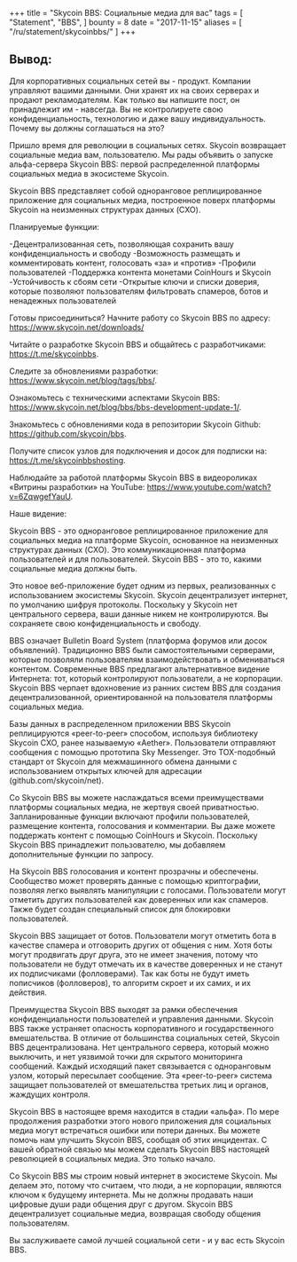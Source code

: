 +++
title = "Skycoin BBS: Социальные медиа для вас"
tags = [
    "Statement",
    "BBS",
]
bounty = 8
date = "2017-11-15"
aliases = [
	"/ru/statement/skycoinbbs/"
]
+++

## Вывод:

Для корпоративных социальных сетей вы - продукт. Компании управляют вашими данными. Они хранят их на своих серверах
и продают рекламодателям. Как только вы напишите пост, он принадлежит им - навсегда. Вы не контролируете свою
конфиденциальность, технологию и даже вашу индивидуальность. Почему вы должны соглашаться на это?

Пришло время для революции в социальных сетях. Skycoin возвращает социальные медиа вам, пользователю.
Мы рады объявить о запуске альфа-сервера Skycoin BBS: первой распределенной платформы социальных медиа
в экосистеме Skycoin.

Skycoin BBS представляет собой одноранговое реплицированное приложение для социальных медиа, построенное
поверх платформы Skycoin на неизменных структурах данных (CXO).

Планируемые функции:

-Децентрализованная сеть, позволяющая сохранить вашу конфиденциальность и свободу
-Возможность размещать и комментировать контент, голосовать «за» и «против»
-Профили пользователей
-Поддержка контента  монетами CoinHours и Skycoin
-Устойчивость к сбоям сети
-Открытые ключи и списки доверия, которые позволяют пользователям фильтровать спамеров,
ботов и ненадежных пользователей

Готовы присоединиться? Начните работу со Skycoin BBS по адресу: https://www.skycoin.net/downloads/

Читайте о разработке Skycoin BBS и общайтесь с разработчиками: https://t.me/skycoinbbs.

Следите за обновлениями разработки: https://www.skycoin.net/blog/tags/bbs/.

Ознакомьтесь с техническими аспектами Skycoin BBS: https://www.skycoin.net/blog/bbs/bbs-development-update-1/.

Знакомьтесь с обновлениями кода в репозитории Skycoin Github: https://github.com/skycoin/bbs.

Получите список узлов для подключения и досок для подписки на: https://t.me/skycoinbbshosting.

Наблюдайте за работой платформы Skycoin BBS в видеороликах «Витрины разработки» на YouTube:
https://www.youtube.com/watch?v=6ZqwgefYauU.

Наше видение:

Skycoin BBS - это одноранговое реплицированное приложение для социальных медиа на платформе Skycoin,
основанное на неизменных структурах данных (CXO). Это коммуникационная платформа пользователей и
для пользователей. Skycoin BBS - это  то, какими социальные медиа должны быть.

Это новое веб-приложение будет одним из первых, реализованных с использованием экосистемы Skycoin.
Skycoin децентрализует интернет, по умолчанию шифруя протоколы. Поскольку у Skycoin нет центрального
сервера, ваши данные никем не контролируются. Вы сохраняете свою конфиденциальность и свободу.

BBS означает Bulletin Board System (платформа форумов или досок объявлений). Традиционно BBS были
самостоятельными серверами, которые позволяли пользователям взаимодействовать и обмениваться контентом.
Современные BBS предлагают альтернативное видение Интернета: тот, который контролируют пользователи,
а не корпорации. Skycoin BBS черпает вдохновение из ранних систем BBS для создания децентрализованной,
ориентированной на пользователя платформы социальных медиа.

Базы данных в распределенном приложении BBS Skycoin реплицируются «peer-to-peer» способом, используя
библиотеку Skycoin CXO, ранее называемую «Aether». Пользователи отправляют сообщения с помощью прототипа
Sky Messenger. Это TOX-подобный стандарт от Skycoin для межмашинного обмена данными с использованием
открытых ключей для адресации (github.com/skycoin/net).

Со Skycoin BBS вы можете наслаждаться всеми преимуществами платформы социальных медиа, не жертвуя
своей приватностью. Запланированные функции включают профили пользователей, размещение контента, голосования
и комментарии. Вы даже можете поддержать контент с помощью CoinHours и Skycoin. Поскольку Skycoin BBS
принадлежит пользователю, мы добавляем дополнительные функции по запросу.

На Skycoin BBS голосования и контент прозрачны и обеспечены. Сообщество может проверять данные с помощью
криптографии, позволяя легко выявлять манипуляции с голосами. Пользователи могут отметить других
пользователей как доверенных или как спамеров. Также будет создан специальный список для блокировки пользователей.

Skycoin BBS защищает от ботов. Пользователи могут отметить бота в качестве спамера и отговорить других
от общения с ним. Хотя боты могут продвигать друг друга, это не имеет значения, потому что пользователи
не будут отмечать их в качестве  доверенных и не станут их подписчиками (фолловерами). Так как боты не будут иметь
пописчиков (фолловеров), то алгоритм скроет и их самих, и их действия.

Преимущества Skycoin BBS выходят за рамки обеспечения конфиденциальности пользователей и управления данными.
Skycoin BBS также устраняет опасность корпоративного и государственного вмешательства. В отличие от большинства
социальных сетей, Skycoin BBS децентрализована. Нет центрального сервера, который можно выключить, и нет
уязвимой точки для скрытого мониторинга сообщений. Каждый исходящий пакет связывается с одноранговым узлом,
который пересылает сообщение. Эта «peer-to-peer» система защищает пользователей от вмешательства третьих лиц
и органов, жаждущих контроля.

Skycoin BBS в настоящее время находится в стадии «альфа». По мере продолжения разработки этого нового приложения
для социальных медиа могут встречаться ошибки или потери данных. Вы можете помочь нам улучшить Skycoin BBS,
сообщая об этих инцидентах. С вашей обратной связью мы можем сделать Skycoin BBS настоящей революцией
в социальных медиа. Это только начало.

 Со Skycoin BBS мы строим новый интернет в экосистеме Skycoin. Мы делаем это, потому что считаем, что люди,
 а не корпорации, являются ключом к будущему интернета. Мы не должны продавать наши цифровые души ради
 общения друг с другом. Skycoin BBS децентрализует социальные медиа, возвращая свободу общения пользователям.

Вы заслуживаете самой лучшей социальной сети - и у вас есть Skycoin BBS.

